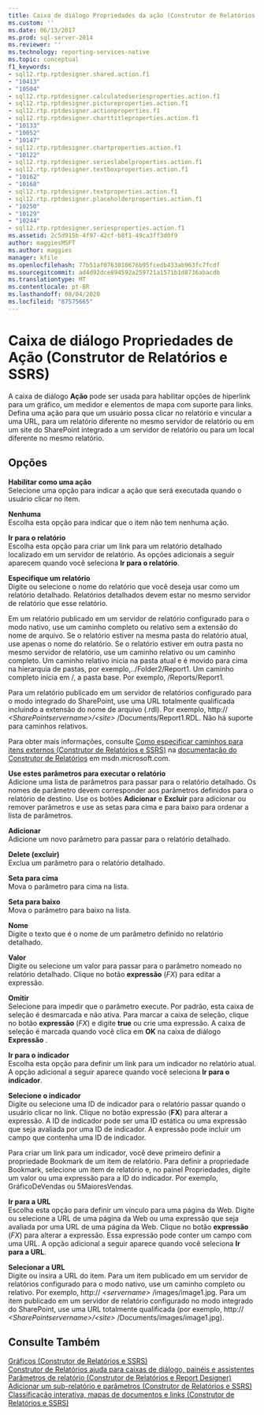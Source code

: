 ```yaml
---
title: Caixa de diálogo Propriedades da ação (Construtor de Relatórios e SSRS) | Microsoft Docs
ms.custom: ''
ms.date: 06/13/2017
ms.prod: sql-server-2014
ms.reviewer: ''
ms.technology: reporting-services-native
ms.topic: conceptual
f1_keywords:
- sql12.rtp.rptdesigner.shared.action.f1
- "10413"
- "10504"
- sql12.rtp.rptdesigner.calculatedseriesproperties.action.f1
- sql12.rtp.rptdesigner.pictureproperties.action.f1
- sql12.rtp.rptdesigner.actionproperties.f1
- sql12.rtp.rptdesigner.charttitleproperties.action.f1
- "10133"
- "10052"
- "10147"
- sql12.rtp.rptdesigner.chartproperties.action.f1
- "10122"
- sql12.rtp.rptdesigner.serieslabelproperties.action.f1
- sql12.rtp.rptdesigner.textboxproperties.action.f1
- "10162"
- "10168"
- sql12.rtp.rptdesigner.textproperties.action.f1
- sql12.rtp.rptdesigner.placeholderproperties.action.f1
- "10250"
- "10129"
- "10244"
- sql12.rtp.rptdesigner.seriesproperties.action.f1
ms.assetid: 2c5d915b-4f97-42cf-b8f1-49ca3ff3d0f9
author: maggiesMSFT
ms.author: maggies
manager: kfile
ms.openlocfilehash: 77b51af0763010676b95fcedb433ab963fc7fcdf
ms.sourcegitcommit: ad4d92dce894592a259721a1571b1d8736abacdb
ms.translationtype: MT
ms.contentlocale: pt-BR
ms.lasthandoff: 08/04/2020
ms.locfileid: "87575665"
---
```

# <a name="action-properties-dialog-box-report-builder-and-ssrs"></a>Caixa de diálogo Propriedades de Ação (Construtor de Relatórios e SSRS)
  A caixa de diálogo **Ação** pode ser usada para habilitar opções de hiperlink para um gráfico, um medidor e elementos de mapa com suporte para links. Defina uma ação para que um usuário possa clicar no relatório e vincular a uma URL, para um relatório diferente no mesmo servidor de relatório ou em um site do SharePoint integrado a um servidor de relatório ou para um local diferente no mesmo relatório.  
  
## <a name="options"></a>Opções  
 **Habilitar como uma ação**  
 Selecione uma opção para indicar a ação que será executada quando o usuário clicar no item.  
  
 **Nenhuma**  
 Escolha esta opção para indicar que o item não tem nenhuma ação.  
  
 **Ir para o relatório**  
 Escolha esta opção para criar um link para um relatório detalhado localizado em um servidor de relatório. As opções adicionais a seguir aparecem quando você seleciona **Ir para o relatório**.  
  
 **Especifique um relatório**  
 Digite ou selecione o nome do relatório que você deseja usar como um relatório detalhado. Relatórios detalhados devem estar no mesmo servidor de relatório que esse relatório.  
  
 Em um relatório publicado em um servidor de relatório configurado para o modo nativo, use um caminho completo ou relativo sem a extensão do nome de arquivo. Se o relatório estiver na mesma pasta do relatório atual, use apenas o nome do relatório. Se o relatório estiver em outra pasta no mesmo servidor de relatório, use um caminho relativo ou um caminho completo. Um caminho relativo inicia na pasta atual e é movido para cima na hierarquia de pastas, por exemplo,../Folder2/Report1. Um caminho completo inicia em /, a pasta base. Por exemplo, /Reports/Report1.  
  
 Para um relatório publicado em um servidor de relatórios configurado para o modo integrado do SharePoint, use uma URL totalmente qualificada incluindo a extensão do nome de arquivo (.rdl). Por exemplo, http:// *\<SharePointservername>/\<site>* /Documents/Report1.RDL. Não há suporte para caminhos relativos.  
  
 Para obter mais informações, consulte [Como especificar caminhos para itens externos &#40;Construtor de Relatórios e SSRS&#41;](report-design/specifying-paths-to-external-items-report-builder-and-ssrs.md) na [documentação do Construtor de Relatórios](https://go.microsoft.com/fwlink/?LinkId=154494) em msdn.microsoft.com.  
  
 **Use estes parâmetros para executar o relatório**  
 Adicione uma lista de parâmetros para passar para o relatório detalhado. Os nomes de parâmetro devem corresponder aos parâmetros definidos para o relatório de destino. Use os botões **Adicionar** e **Excluir** para adicionar ou remover parâmetros e use as setas para cima e para baixo para ordenar a lista de parâmetros.  
  
 **Adicionar**  
 Adicione um novo parâmetro para passar para o relatório detalhado.  
  
 **Delete (excluir)**  
 Exclua um parâmetro para o relatório detalhado.  
  
 **Seta para cima**  
 Mova o parâmetro para cima na lista.  
  
 **Seta para baixo**  
 Mova o parâmetro para baixo na lista.  
  
 **Nome**  
 Digite o texto que é o nome de um parâmetro definido no relatório detalhado.  
  
 **Valor**  
 Digite ou selecione um valor para passar para o parâmetro nomeado no relatório detalhado. Clique no botão **expressão** (*FX*) para editar a expressão.  
  
 **Omitir**  
 Selecione para impedir que o parâmetro execute. Por padrão, esta caixa de seleção é desmarcada e não ativa. Para marcar a caixa de seleção, clique no botão **expressão** (*FX*) e digite **true** ou crie uma expressão. A caixa de seleção é marcada quando você clica em **OK** na caixa de diálogo **Expressão** .  
  
 **Ir para o indicador**  
 Escolha esta opção para definir um link para um indicador no relatório atual. A opção adicional a seguir aparece quando você seleciona **Ir para o indicador**.  
  
 **Selecione o indicador**  
 Digite ou selecione uma ID de indicador para o relatório passar quando o usuário clicar no link. Clique no botão expressão (**FX**) para alterar a expressão. A ID de indicador pode ser uma ID estática ou uma expressão que seja avaliada por uma ID de indicador. A expressão pode incluir um campo que contenha uma ID de indicador.  
  
 Para criar um link para um indicador, você deve primeiro definir a propriedade Bookmark de um item de relatório. Para definir a propriedade Bookmark, selecione um item de relatório e, no painel Propriedades, digite um valor ou uma expressão para a ID do indicador. Por exemplo, GráficoDeVendas ou 5MaioresVendas.  
  
 **Ir para a URL**  
 Escolha esta opção para definir um vínculo para uma página da Web. Digite ou selecione a URL de uma página da Web ou uma expressão que seja avaliada por uma URL de uma página da Web. Clique no botão **expressão** (*FX*) para alterar a expressão. Essa expressão pode conter um campo com uma URL. A opção adicional a seguir aparece quando você seleciona **Ir para a URL**.  
  
 **Selecionar a URL**  
 Digite ou insira a URL do item. Para um item publicado em um servidor de relatórios configurado para o modo nativo, use um caminho completo ou relativo. Por exemplo, http:// *\<servername>* /images/image1.jpg. Para um item publicado em um servidor de relatório configurado no modo integrado do SharePoint, use uma URL totalmente qualificada (por exemplo, http:// *\<SharePointservername>/\<site>* /Documents/images/image1.jpg).  
  
## <a name="see-also"></a>Consulte Também  
 [Gráficos &#40;Construtor de Relatórios e SSRS&#41;](report-design/charts-report-builder-and-ssrs.md)   
 [Construtor de Relatórios ajuda para caixas de diálogo, painéis e assistentes](../../2014/reporting-services/report-builder-help-for-dialog-boxes-panes-and-wizards.md)   
 [Parâmetros de relatório &#40;Construtor de Relatórios e Report Designer&#41;](report-design/report-parameters-report-builder-and-report-designer.md)   
 [Adicionar um sub-relatório e parâmetros &#40;Construtor de Relatórios e SSRS&#41;](report-design/add-a-subreport-and-parameters-report-builder-and-ssrs.md)   
 [Classificação interativa, mapas de documentos e links &#40;Construtor de Relatórios e SSRS&#41;](report-design/interactive-sort-document-maps-and-links-report-builder-and-ssrs.md)  
  
  
